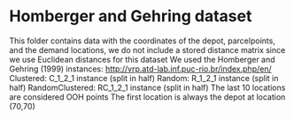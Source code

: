 # Homberger and Gehring dataset

This folder contains data with the coordinates of the depot, parcelpoints, and the demand locations, we do not include a stored distance matrix since we use Euclidean distances for this dataset
We used the Homberger and Gehring (1999) instances: http://vrp.atd-lab.inf.puc-rio.br/index.php/en/
Clustered: C_1_2_1 instance (split in half)
Random: R_1_2_1 instance (split in half)
RandomClustered: RC_1_2_1 instance (split in half)
The last 10 locations are considered OOH points
The first location is always the depot at location (70,70)